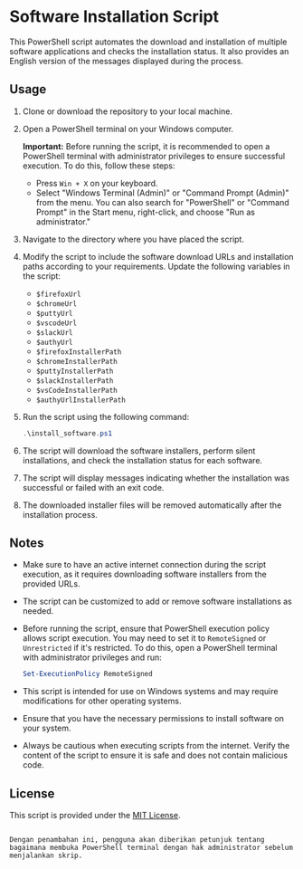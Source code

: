 # Software Installation Script

This PowerShell script automates the download and installation of multiple software applications and checks the installation status. It also provides an English version of the messages displayed during the process.

## Usage

1. Clone or download the repository to your local machine.

2. Open a PowerShell terminal on your Windows computer.

   **Important:** Before running the script, it is recommended to open a PowerShell terminal with administrator privileges to ensure successful execution. To do this, follow these steps:

   - Press `Win + X` on your keyboard.
   - Select "Windows Terminal (Admin)" or "Command Prompt (Admin)" from the menu. You can also search for "PowerShell" or "Command Prompt" in the Start menu, right-click, and choose "Run as administrator."

3. Navigate to the directory where you have placed the script.

4. Modify the script to include the software download URLs and installation paths according to your requirements. Update the following variables in the script:
   - `$firefoxUrl`
   - `$chromeUrl`
   - `$puttyUrl`
   - `$vscodeUrl`
   - `$slackUrl`
   - `$authyUrl`
   - `$firefoxInstallerPath`
   - `$chromeInstallerPath`
   - `$puttyInstallerPath`
   - `$slackInstallerPath`
   - `$vsCodeInstallerPath`
   - `$authyUrlInstallerPath`

5. Run the script using the following command:
   ```powershell
   .\install_software.ps1
   ```

6. The script will download the software installers, perform silent installations, and check the installation status for each software.

7. The script will display messages indicating whether the installation was successful or failed with an exit code.

8. The downloaded installer files will be removed automatically after the installation process.

## Notes

- Make sure to have an active internet connection during the script execution, as it requires downloading software installers from the provided URLs.

- The script can be customized to add or remove software installations as needed.

- Before running the script, ensure that PowerShell execution policy allows script execution. You may need to set it to `RemoteSigned` or `Unrestricted` if it's restricted. To do this, open a PowerShell terminal with administrator privileges and run:
  ```powershell
  Set-ExecutionPolicy RemoteSigned
  ```

- This script is intended for use on Windows systems and may require modifications for other operating systems.

- Ensure that you have the necessary permissions to install software on your system.

- Always be cautious when executing scripts from the internet. Verify the content of the script to ensure it is safe and does not contain malicious code.

## License

This script is provided under the [MIT License](LICENSE).
```

Dengan penambahan ini, pengguna akan diberikan petunjuk tentang bagaimana membuka PowerShell terminal dengan hak administrator sebelum menjalankan skrip.
